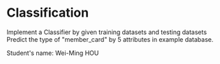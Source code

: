# Classification
Implement a Classifier by given training datasets and testing datasets  
Predict the type of "member_card" by 5 attributes in example database.  


Student's name: Wei-Ming HOU
